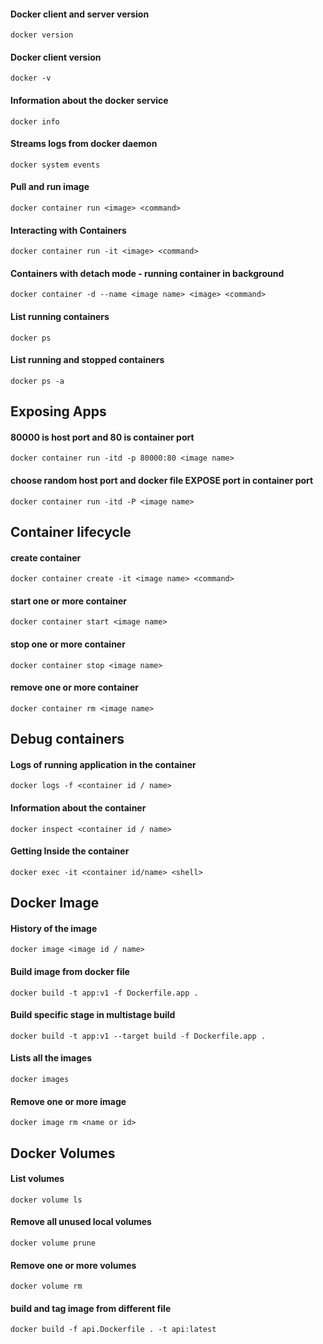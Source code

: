 #### Docker client and server version
```
docker version
```
#### Docker client version
```
docker -v
```
#### Information about the docker service
```
docker info
```
#### Streams logs from docker daemon
```
docker system events
```
#### Pull and run image
```
docker container run <image> <command>
```
#### Interacting with Containers
```
docker container run -it <image> <command> 
```
#### Containers with detach mode - running container in background
```
docker container -d --name <image name> <image> <command>
```
#### List running containers
```
docker ps
```
#### List running and stopped containers
```
docker ps -a
```


## Exposing Apps
#### 80000 is host port and 80 is container port 
```
docker container run -itd -p 80000:80 <image name>
```
#### choose random host port and docker file EXPOSE port in container port
```
docker container run -itd -P <image name>
```

## Container lifecycle
#### create container
```
docker container create -it <image name> <command>
```
#### start one or more container
```
docker container start <image name>
```
#### stop one or more container
```
docker container stop <image name>
```
#### remove one or more container
```
docker container rm <image name>
```


## Debug containers
#### Logs of running application in the container
```
docker logs -f <container id / name>
```
#### Information about the container
```
docker inspect <container id / name>
```
#### Getting Inside the container
```
docker exec -it <container id/name> <shell>
```


## Docker Image
#### History of the image
```
docker image <image id / name>
```

#### Build image from docker file
```
docker build -t app:v1 -f Dockerfile.app .
```

#### Build specific stage in multistage build
```
docker build -t app:v1 --target build -f Dockerfile.app .
```

#### Lists all the images
```
docker images
```
#### Remove one or more image
```
docker image rm <name or id>
```

## Docker Volumes
#### List volumes
```
docker volume ls
```

#### Remove all unused local volumes
```
docker volume prune
```

#### Remove one or more volumes
```
docker volume rm
```
#### build and tag image from different file
```
docker build -f api.Dockerfile . -t api:latest
```
